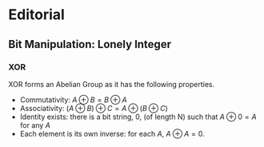 # Editorial

## Bit Manipulation: Lonely Integer

### XOR
XOR forms an Abelian Group as it has the following properties.

* Commutativity: $A \oplus B = B \oplus A$
* Associativity: $(A \oplus B) \oplus C = A \oplus (B \oplus C)$
* Identity exists: there is a bit string, 0, (of length N) such that $A \oplus 0 = A$ for any $A$
* Each element is its own inverse: for each $A$, $A \oplus A = 0$.
